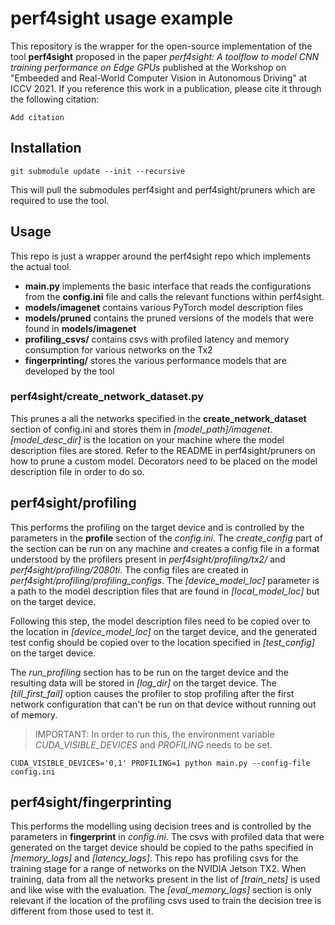 # perf4sight usage example 

This repository is the wrapper for the open-source implementation of the tool **perf4sight** proposed in the paper 
*perf4sight: A toolflow to model CNN training performance on Edge GPUs* published at the Workshop on "Embeeded and Real-World Computer Vision in Autonomous Driving" at ICCV 2021.
If you reference this work in a publication, please cite it through the following citation:
```
Add citation
```

## Installation 
`git submodule update --init --recursive` 

This will pull the submodules perf4sight and perf4sight/pruners which are required to use the tool. 

## Usage
This repo is just a wrapper around the perf4sight repo which implements the actual tool.
- **main.py** implements the basic interface that reads the configurations from the **config.ini** file and calls the relevant functions within perf4sight.
- **models/imagenet** contains various PyTorch model description files 
- **models/pruned** contains the pruned versions of the models that were found in **models/imagenet** 
- **profiling_csvs/** contains csvs with profiled latency and memory consumption for various networks on the Tx2 
- **fingerprinting/** stores the various performance models that are developed by the tool

### perf4sight/create_network_dataset.py
This prunes a all the networks specified in the **create_network_dataset** section of config.ini and stores them in *[model_path]/imagenet*.
*[model_desc_dir]* is the location on your machine where the model description files are stored.
Refer to the README in perf4sight/pruners on how to prune a custom model.
Decorators need to be placed on the model description file in order to do so.

## perf4sight/profiling
This performs the profiling on the target device and is controlled by the parameters in the **profile** section of the *config.ini*.
The *create_config* part of the section can be run on any machine and creates a config file in a format understood by the profilers present in *perf4sight/profiling/tx2/*
and *perf4sight/profiling/2080ti*.
The config files are created in *perf4sight/profiling/profiling_configs*.
The *[device_model_loc]* parameter is a path to the model description files that are found in *[local_model_loc]* but on the target device.

Following this step, the model description files need to be copied over to the location in *[device_model_loc]* on the target device, and the generated test config
should be copied over to the location specified in *[test_config]* on the target device.

The *run_profiling* section has to be run on the target device and the resulting data will be stored in *[log_dir]* on the target device.
The *[till_first_fail]* option causes the profiler to stop profiling after the first network configuration that can't be run on that device without running out of memory.

> IMPORTANT: In order to run this, the environment variable *CUDA_VISIBLE_DEVICES* and *PROFILING* needs to be set. 

`CUDA_VISIBLE_DEVICES='0,1' PROFILING=1 python main.py --config-file config.ini` 

## perf4sight/fingerprinting
This performs the modelling using decision trees and is controlled by the parameters in **fingerprint** in *config.ini*.
The csvs with profiled data that were generated on the target device should be copied to the paths specified in *[memory_logs]* and *[latency_logs]*. 
This repo has profiling csvs for the training stage for a range of networks on the NVIDIA Jetson TX2. 
When training, data from all the networks present in the list of *[train_nets]* is used and like wise with the evaluation. 
The *[eval_memory_logs]* section is only relevant if the location of the profiling csvs used to train the decision tree is different from those used to test it.
